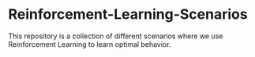 # Reinforcement-Learning-Scenarios
This repository is a collection of different scenarios where we use Reinforcement Learning to learn optimal behavior.
